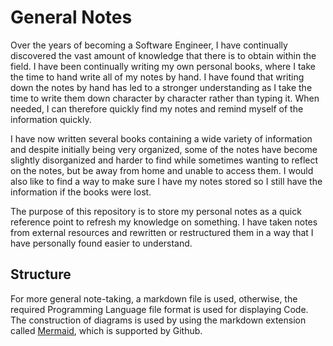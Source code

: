 # General Notes

Over the years of becoming a Software Engineer, I have continually discovered the vast amount of knowledge that there is to obtain within the field. I have been continually writing my own personal books, where I take the time to hand write all of my notes by hand. I have found that writing down the notes by hand has led to a stronger understanding as I take the time to write them down character by character rather than typing it. When needed, I can therefore quickly find my notes and remind myself of the information quickly.

I have now written several books containing a wide variety of information and despite initially being very organized, some of the notes have become slightly disorganized and harder to find while sometimes wanting to reflect on the notes, but be away from home and unable to access them. I would also like to find a way to make sure I have my notes stored so I still have the information if the books were lost.

The purpose of this repository is to store my personal notes as a quick reference point to refresh my knowledge on something. I have taken notes from external resources and rewritten or restructured them in a way that I have personally found easier to understand.

## Structure
For more general note-taking, a markdown file is used, otherwise, the required Programming Language file format is used for displaying Code. The construction of diagrams is used by using the markdown extension called [Mermaid](https://mermaid-js.github.io/mermaid/#/), which is supported by Github.